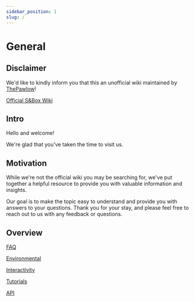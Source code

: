 ```yaml
---
sidebar_position: 1
slug: /
---
```


# General
## Disclaimer

We'd like to kindly inform you that this an unofficial wiki maintained by [ThePawlow](https://github.com/ThePawlow)!

[Official S&Box Wiki](https://wiki.facepunch.com/sbox)

## Intro
Hello and welcome!

We're glad that you've taken the time to visit us.

## Motivation
While we're not the official wiki you may be searching for, we've put together a helpful resource to provide you with valuable information and insights.

Our goal is to make the topic easy to understand and provide you with answers to your questions. Thank you for your stay, and please feel free to reach out to us with any feedback or questions.

## Overview
[FAQ](faq.md)

[Environmental](environmental/index.md)

[Interactivity](interactivity/index.md)

[Tutorials](tutorials/index.md)

[API](https://asset.party/api/)
